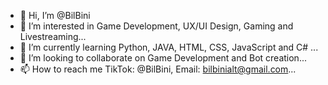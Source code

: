 - 👋 Hi, I’m @BilBini
- 👀 I’m interested in Game Development, UX/UI Design, Gaming and Livestreaming...
- 🌱 I’m currently learning Python, JAVA, HTML, CSS, JavaScript and C# ...
- 💞️ I’m looking to collaborate on Game Development and Bot creation...
- 📫 How to reach me TikTok: @BilBini, Email: bilbinialt@gmail.com...

<!---
BilBini/BilBini is a ✨ special ✨ repository because its `README.md` (this file) appears on your GitHub profile.
You can click the Preview link to take a look at your changes.
--->
